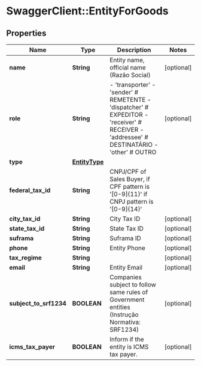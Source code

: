 # SwaggerClient::EntityForGoods

## Properties
Name | Type | Description | Notes
------------ | ------------- | ------------- | -------------
**name** | **String** | Entity name, official name (Razão Social) | [optional] 
**role** | **String** | - &#39;transporter&#39; - &#39;sender&#39; # REMETENTE - &#39;dispatcher&#39; # EXPEDITOR - &#39;receiver&#39; # RECEIVER - &#39;addressee&#39; # DESTINATÁRIO - &#39;other&#39; # OUTRO  | [optional] 
**type** | [**EntityType**](EntityType.md) |  | 
**federal_tax_id** | **String** | CNPJ/CPF of Sales Buyer, if CPF pattern is &#39;[0-9]{11}&#39; if CNPJ pattern is &#39;[0-9]{14}&#39; | 
**city_tax_id** | **String** | City Tax ID | [optional] 
**state_tax_id** | **String** | State Tax ID | [optional] 
**suframa** | **String** | Suframa ID | [optional] 
**phone** | **String** | Entity Phone | [optional] 
**tax_regime** | **String** |  | [optional] 
**email** | **String** | Entity Email | [optional] 
**subject_to_srf1234** | **BOOLEAN** | Companies subject to follow same rules of Government entities (Instrução Normativa: SRF1234) | [optional] 
**icms_tax_payer** | **BOOLEAN** | Inform if the entity is ICMS tax payer. | [optional] 


